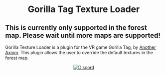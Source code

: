 <h1 align="center"><br>Gorilla Tag Texture Loader</h1>
<h2>This is currently only supported in the forest map. Please wait until more maps are supported!</h3>

Gorilla Texture Loader is a plugin for the VR game Gorilla Tag, by <a href="https://www.gorillatagvr.com/">Another Axiom</a>. This plugin allows the user to override the default textures in the forest map. 

<div align="center">
  <a href="https://discord.gg/rxSEV6PqJu">
  <img src="https://img.shields.io/discord/1058184246335897671?color=%235865F2&label=Crafterbot%27s%20Discord&logo=discord" alt="Discord">
</div>
